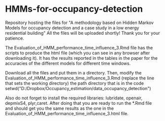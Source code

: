# HMMs-for-occupancy-detection
Repository hosting the files for "A methodology based on Hidden Markov Models for occupancy detection and a case study in a low energy residential building" 
All the files will be uploaded shortly! Thank you for your patience.

The Evaluation_of_HMM_performance_time_influence_3.Rmd  file has the scripts to produce the html file (which you can see in any browser after downloading it). It has the results reported in the tables in the paper for the accuracies of the different models for different time windows.

Download all the files and put them in a directory. Then, modify the Evaluation_of_HMM_performance_time_influence_3.Rmd (replace the line that sets the working directory) the path directory that is in the code
     setwd("D:/Dropbox/Occupancy_estimation/data_occupancy_detection") 

Also do not forget to install the required libraries: lubridate, openair, depmixS4, plyr,caret. After doing that you are ready to run the *.Rmd file and should get you the same results as the one in the Evaluation_of_HMM_performance_time_influence_3.html file.
 
